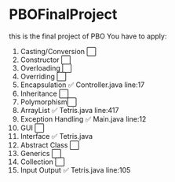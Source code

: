 # PBOFinalProject
this is the final project of PBO
You have to apply:
1. Casting/Conversion ⬜️
2. Constructor ⬜️
3. Overloading ⬜️
4. Overriding ⬜️
5. Encapsulation ✅ Controller.java line:17
6. Inheritance ⬜️
7. Polymorphism⬜️
8. ArrayList ✅ Tetris.java line:417
9. Exception Handling ✅ Main.java line:12
10. GUI ⬜️
11. Interface ✅ Tetris.java
12. Abstract Class ⬜️
13. Generics ⬜️
14. Collection ⬜️
15. Input Output ✅ Tetris.java line:105

